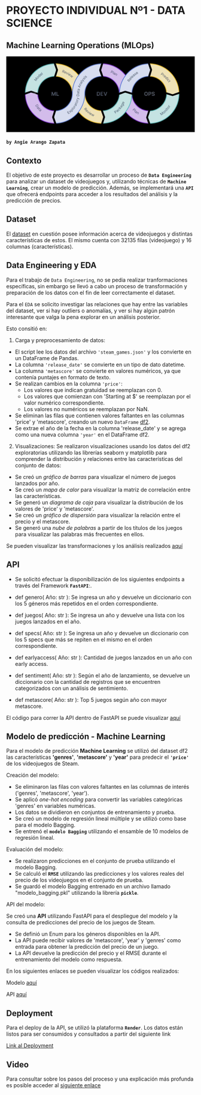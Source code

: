 # PROYECTO INDIVIDUAL Nº1 - DATA SCIENCE



## Machine Learning Operations (MLOps)

![MLOps](https://github.com/Angiea18/1-proyecto-individual-MLOps/blob/main/MLOps.png?raw=true)


**`by Angie Arango Zapata`**

## Contexto

El objetivo de este proyecto es desarrollar un proceso de **`Data Engineering`** para analizar un dataset de videojuegos y, utilizando técnicas de **`Machine Learning`**, crear un modelo de predicción. Además, se implementará una **`API`** que ofrecerá endpoints para acceder a los resultados del análisis y la predicción de precios.


## Dataset

El [dataset](https://github.com/Angiea18/1-proyecto-individual-MLOps/blob/main/steam_games.json) en cuestión posee información acerca de videojuegos y distintas características de estos. El mismo cuenta con 32135 filas (videojuego) y 16 columnas (características).


## Data Engineering y EDA

Para el trabajo de `Data Engineering`, no se pedia realizar tranformaciones específicas, sin embargo se llevó a cabo un proceso de transformación y preparación de los datos con el fin de leer correctamente el dataset. 

Para el `EDA` se solicito investigar las relaciones que hay entre las variables del dataset, ver si hay outliers o anomalías, y ver si hay algún patrón interesante que valga la pena explorar en un análisis posterior.

Esto consitió en:

1. Carga y preprocesamiento de datos:
- El script lee los datos del archivo `'steam_games.json'` y los convierte en un DataFrame de Pandas.
- La columna `'release_date'` se convierte en un tipo de dato datetime.
- La columna `'metascore'` se convierte en valores numéricos, ya que contenía puntajes en formato de texto.
- Se realizan cambios en la columna `'price'`:
    - Los valores que indican gratuidad se reemplazan con 0.
    - Los valores que comienzan con 'Starting at $' se reemplazan por el valor numérico correspondiente.
    - Los valores no numéricos se reemplazan por NaN.
- Se eliminan las filas que contienen valores faltantes en las columnas 'price' y 'metascore', creando un nuevo `DataFrame` [df2](https://github.com/Angiea18/1-proyecto-individual-MLOps/blob/main/df2.csv).
- Se extrae el año de la fecha en la columna 'release_date' y se agrega como una nueva columna `'year'` en el DataFrame df2.


2. Visualizaciones:
Se realizaron visualizaciones usando los datos del df2 exploratorias utilizando las librerías seaborn y matplotlib para comprender la distribución y relaciones entre las características del conjunto de datos:

- Se creó un *gráfico de barras* para visualizar el número de juegos lanzados por año.
- Se creó un *mapa de calor* para visualizar la matriz de correlación entre las características.
- Se generó un *diagrama de caja* para visualizar la distribución de los valores de 'price' y 'metascore'.
- Se creó un *gráfico de dispersión* para visualizar la relación entre el precio y el metascore.
- Se generó una *nube de palabras* a partir de los títulos de los juegos para visualizar las palabras más frecuentes en ellos.


Se pueden visualizar las transformaciones y los análisis realizados [aquí](https://github.com/Angiea18/1-proyecto-individual-MLOps/blob/main/steam_games_ML.ipynb)
## API

- Se solicitó efectuar la disponibilización de los siguientes endpoints a través del Framework **`FastAPI`**:.
- def genero( Año: str ): Se ingresa un año y devuelve un diccionario con los 5 géneros más repetidos en el orden correspondiente.

- def juegos( Año: str ): Se ingresa un año y devuelve una lista con los juegos lanzados en el año.

- def specs( Año: str ): Se ingresa un año y devuelve un diccionario con los 5 specs que más se repiten en el mismo en el orden correspondiente.

- def earlyaccess( Año: str ): Cantidad de juegos lanzados en un año con early access.

- def sentiment( Año: str ): Según el año de lanzamiento, se devuelve un diccionario con la cantidad de registros que se encuentren categorizados con un análisis de sentimiento.

- def metascore( Año: str ): Top 5 juegos según año con mayor metascore.


El código para correr la API dentro de FastAPI se puede visualizar [aquí](https://github.com/Angiea18/1-proyecto-individual-MLOps/blob/main/main.py)

## Modelo de predicción - Machine Learning
Para el modelo de predicción **Machine Learning** se utilizó del dataset df2 las características **'genres'**, **'metascore'** y **'year'** para predecir el **`'price'`** de los videojuegos de Steam.

Creación del modelo:
- Se eliminaron las filas con valores faltantes en las columnas de interés ('genres', 'metascore', 'year').
- Se aplicó *one-hot encoding* para convertir las variables categóricas 'genres' en variables numéricas.
- Los datos se dividieron en conjuntos de entrenamiento y prueba.
- Se creó un modelo de regresión lineal múltiple y se utilizó como base para el modelo Bagging.
- Se entrenó el **`modelo Bagging`** utilizando el ensamble de 10 modelos de regresión lineal.

Evaluación del modelo:
- Se realizaron predicciones en el conjunto de prueba utilizando el modelo Bagging.
- Se calculó el **`RMSE`** utilizando las predicciones y los valores reales del precio de los videojuegos en el conjunto de prueba.
- Se guardó el modelo Bagging entrenado en un archivo llamado "modelo_bagging.pkl" utilizando la librería **`pickle`**.

API del modelo:

Se creó una **API** utilizando FastAPI para el despliegue del modelo y la consulta de predicciones del precio de los juegos de Steam.

- Se definió un Enum para los géneros disponibles en la API.
- La API puede recibir valores de 'metascore', 'year' y 'genres' como entrada para obtener la predicción del precio de un juego.
- La API devuelve la predicción del precio y el RMSE durante el entrenamiento del modelo como respuesta.


En los siguientes enlaces se pueden visualizar los códigos realizados:

Modelo [aquí](https://github.com/Angiea18/1-proyecto-individual-MLOps/blob/main/steam_games_ML.ipynb)

API [aquí](https://github.com/Angiea18/1-proyecto-individual-MLOps/blob/main/main.py)

## Deployment
Para el deploy de la API, se utilizó la plataforma **`Render`**. Los datos están listos para ser consumidos y consultados a partir del siguiente link

[Link al Deployment](https://steam-games.onrender.com)
## Video
Para consultar sobre los pasos del proceso y una explicación más profunda es posible acceder al [siguiente enlace](https://youtu.be/GRdIm8A_rI0)
